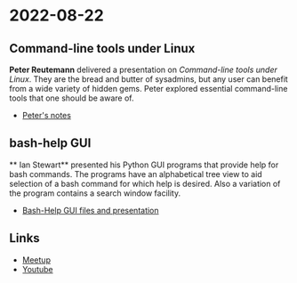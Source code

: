 # 2022-08-22

## Command-line tools under Linux

**Peter Reutemann** delivered a presentation on *Command-line tools under Linux*. 
They are the bread and butter of sysadmins, but any user can benefit from a wide 
variety of hidden gems. Peter explored essential command-line tools that one 
should be aware of.

* [Peter's notes](peter/README.md)


## bash-help GUI

** Ian Stewart** presented his Python GUI programs that provide help for bash commands. 
The programs have an alphabetical tree view to aid selection of a bash command for 
which help is desired. Also a variation of the program contains a search window facility.

* [Bash-Help GUI files and presentation](ian/README.md)


## Links

* [Meetup](https://www.meetup.com/waikatolinuxusersgroup/events/283776695/)
* [Youtube](https://www.youtube.com/watch?v=rd4sCvxhop8)

